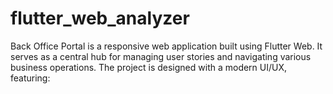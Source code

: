 # flutter_web_analyzer
Back Office Portal is a responsive web application built using Flutter Web. It serves as a central hub for managing user stories and navigating various business operations. The project is designed with a modern UI/UX, featuring:
